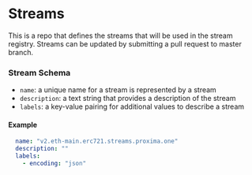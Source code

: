 # Streams

This is a repo that defines the streams that will be used in the stream registry. Streams can be updated by submitting a pull request to master branch.

### Stream Schema 

- `name`: a unique name for a stream is represented by a stream
- `description`: a text string that provides a description of the stream 
- `labels`: a key-value pairing for additional values to describe a stream


#### Example 
```yaml
  name: "v2.eth-main.erc721.streams.proxima.one"
  description: ""
  labels: 
    - encoding: "json"
```